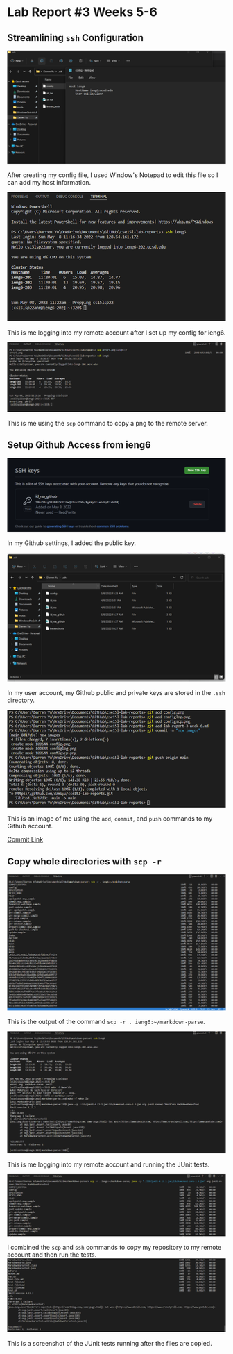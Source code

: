 # Lab Report #3 Weeks 5-6

## Streamlining `ssh` Configuration

![Image](config.png)

After creating my config file, I used Window's Notepad to edit this file so I can add my host information.

![Image](configlog.png)

This is me logging into my remote account after I set up my config for ieng6.

![Image](configscp.png)

This is me using the `scp` command to copy a png to the remote server.

## Setup Github Access from ieng6

![Image](gitpublickey.png)

In my Github settings, I added the public key.

![Image](gitpubpriv.png)

In my user account, my Github public and private keys are stored in the `.ssh` directory.

![Image](gitpush.png)

This is an image of me using the `add`, `commit`, and `push` commands to my Github account.

[Commit Link](https://github.com/damiyu/cse15l-lab-reports/commit/8d17d9c1f4818b866ae9c906e4eb6f02fc1bf426)

## Copy whole directories with `scp -r`

![Image](scpr.png)

This is the output of the command `scp -r . ieng6:~/markdown-parse`.

![Image](sshtest.png)

This is me logging into my remote account and running the JUnit tests.

![Image](scptop.png)

I combined the `scp` and `ssh` commands to copy my repository to my remote account and then run the tests.
![Image](scpbottom.png)

This is a screenshot of the JUnit tests running after the files are copied.
